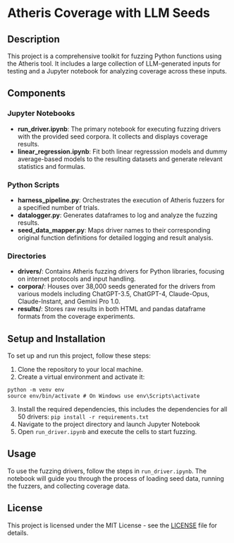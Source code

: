 # Atheris Coverage with LLM Seeds

## Description
This project is a comprehensive toolkit for fuzzing Python functions using the Atheris tool. It includes a large collection of LLM-generated inputs for testing and a Jupyter notebook for analyzing coverage across these inputs.

## Components

### Jupyter Notebooks
- **run_driver.ipynb**: The primary notebook for executing fuzzing drivers with the provided seed corpora. It collects and displays coverage results.
- **linear_regression.ipynb**: Fit both linear regresssion models and dummy average-based models to the resulting datasets and generate relevant statistics and formulas.

### Python Scripts
- **harness_pipeline.py**: Orchestrates the execution of Atheris fuzzers for a specified number of trials.
- **datalogger.py**: Generates dataframes to log and analyze the fuzzing results.
- **seed_data_mapper.py**: Maps driver names to their corresponding original function definitions for detailed logging and result analysis.

### Directories
- **drivers/**: Contains Atheris fuzzing drivers for Python libraries, focusing on internet protocols and input handling.
- **corpora/**: Houses over 38,000 seeds generated for the drivers from various models including ChatGPT-3.5, ChatGPT-4, Claude-Opus, Claude-Instant, and Gemini Pro 1.0.
- **results/**: Stores raw results in both HTML and pandas dataframe formats from the coverage experiments.

## Setup and Installation
To set up and run this project, follow these steps:
1. Clone the repository to your local machine.
2. Create a virtual environment and activate it:
```
python -m venv env
source env/bin/activate # On Windows use env\Scripts\activate
```
3. Install the required dependencies, this includes the dependencies for all 50 drivers: `pip install -r requirements.txt`
4. Navigate to the project directory and launch Jupyter Notebook
5. Open `run_driver.ipynb` and execute the cells to start fuzzing.

## Usage
To use the fuzzing drivers, follow the steps in `run_driver.ipynb`. The notebook will guide you through the process of loading seed data, running the fuzzers, and collecting coverage data.

## License
This project is licensed under the MIT License - see the [LICENSE](LICENSE) file for details.
